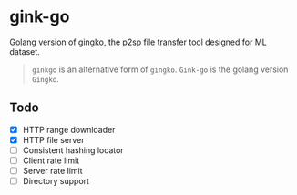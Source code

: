# gink-go
Golang version of [gingko](https://github.com/auxten/gingko), the p2sp file transfer tool designed for ML dataset.

> `ginkgo` is an alternative form of `gingko`. `Gink-go` is the golang version `Gingko`.


## Todo

- [x] HTTP range downloader
- [x] HTTP file server
- [ ] Consistent hashing locator
- [ ] Client rate limit
- [ ] Server rate limit
- [ ] Directory support